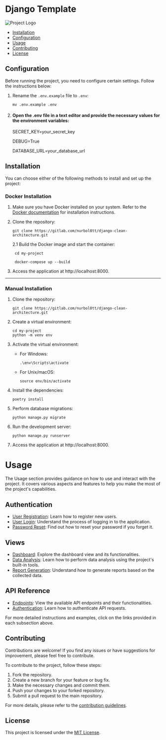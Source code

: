 # Django Template

![Project Logo](../src/static/django-logo-negative.png)

- [Installation](#installation)
- [Configuration](#configuration)
- [Usage](#usage)
- [Contributing](#contributing)
- [License](#license)


## Configuration

Before running the project, you need to configure certain settings. Follow the instructions below:

1. Rename the `.env.example` file to `.env`:

   ```shell
   mv .env.example .env
   
2. #### Open the .env file in a text editor and provide the necessary values for the environment variables:
    SECRET_KEY=your_secret_key

    DEBUG=True

    DATABASE_URL=your_database_url


## Installation

You can choose either of the following methods to install and set up the project:

### Docker Installation

1. Make sure you have Docker installed on your system. Refer to the [Docker documentation](https://docs.docker.com/get-docker/) for installation instructions.


2. Clone the repository:
    ```
    git clone https://gitlab.com/nurbol0tt/django-clean-architecture.git
    ```
   2.1 Build the Docker image and start the container:
   ```
    cd my-project
   ```
   ```
    docker-compose up --build
   ```

3. Access the application at http://localhost:8000.
___


### Manual Installation

1. Clone the repository:
    ```
    git clone https://gitlab.com/nurbol0tt/django-clean-architecture.git
    ```

2. Create a virtual environment:
    ```
    cd my-project
    python -m venv env
    ```

3. Activate the virtual environment:
   * For Windows:
      ```
      .\env\Scripts\activate
      ```
   * For Unix/macOS:
      ```
      source env/bin/activate
      ```
     

4. Install the dependencies:
    ```
    poetry install
    ```

5. Perform database migrations:
   ```
   python manage.py migrate
   ```

6. Run the development server:

   ``` 
   python manage.py runserver
   ```
   
7. Access the application at http://localhost:8000.


# Usage

The Usage section provides guidance on how to use and interact with the project. It covers various aspects and features to help you make the most of the project's capabilities.

## Authentication

- [User Registration](user-registration.md): Learn how to register new users.
- [User Login](user-login.md): Understand the process of logging in to the application.
- [Password Reset](password-reset.md): Find out how to reset your password if you forget it.

## Views

- [Dashboard](dashboard.md): Explore the dashboard view and its functionalities.
- [Data Analysis](data-analysis.md): Learn how to perform data analysis using the project's built-in tools.
- [Report Generation](report-generation.md): Understand how to generate reports based on the collected data.

## API Reference

- [Endpoints](api-endpoints.md): View the available API endpoints and their functionalities.
- [Authentication](api-authentication.md): Learn how to authenticate API requests.

For more detailed instructions and examples, click on the links provided in each subsection above.


## Contributing

Contributions are welcome! If you find any issues or have suggestions for improvement, please feel free to contribute.

To contribute to the project, follow these steps:

1. Fork the repository.
2. Create a new branch for your feature or bug fix.
3. Make the necessary changes and commit them.
4. Push your changes to your forked repository.
5. Submit a pull request to the main repository.

For more details, please refer to the [contribution guidelines](CONTRIBUTING.md).


## License

This project is licensed under the [MIT License](LICENSE).
